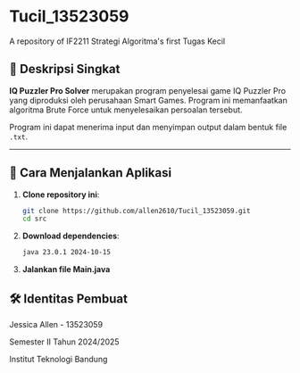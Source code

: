 # Tucil_13523059
A repository of IF2211 Strategi Algoritma's first Tugas Kecil

## 📖 Deskripsi Singkat

**IQ Puzzler Pro Solver** merupakan program penyelesai game IQ Puzzler Pro yang diproduksi oleh perusahaan Smart Games. Program ini memanfaatkan algoritma Brute Force untuk menyelesaikan persoalan tersebut. 

Program ini dapat menerima input dan menyimpan output dalam bentuk file `.txt`.

---

## 🚀 Cara Menjalankan Aplikasi

1. **Clone repository ini**:
   ```bash
   git clone https://github.com/allen2610/Tucil_13523059.git
   cd src
2. **Download dependencies**:
   ```bash
   java 23.0.1 2024-10-15
3. **Jalankan file Main.java**

## 🛠️ Identitas Pembuat

Jessica Allen - 13523059

Semester II Tahun 2024/2025

Institut Teknologi Bandung
